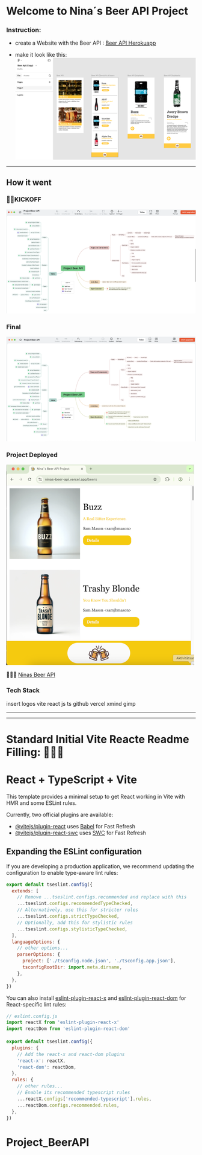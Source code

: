 # Welcome to Nina´s Beer API Project

### Instruction:
- create a Website with the Beer API :
[Beer API Herokuapp](https://ih-beers-api2.herokuapp.com/beers)

- make it look like this:
![Figma Overview Project BeerAPI](Figma_Overview_BeerAPI.png)


______________________________________________
## How it went

### 👾🍀KICKOFF
![Xmind Overview Kickoff](Xmind_Kickoff.png)

### Final
![Xmind Final](Xmind_Final.png)

### Project Deployed
![FinalPage](FinalPage.png)

💁🏽‍♀️ [Ninas Beer API](https://ninas-beer-api.vercel.app/beers)

### Tech Stack
insert logos
vite
react
js
ts
github
vercel
xmind
gimp

_______________________________________________


______________________________________________
# Standard Initial Vite Reacte Readme Filling: 💁🏽‍♀️
# React + TypeScript + Vite

This template provides a minimal setup to get React working in Vite with HMR and some ESLint rules.

Currently, two official plugins are available:

- [@vitejs/plugin-react](https://github.com/vitejs/vite-plugin-react/blob/main/packages/plugin-react/README.md) uses [Babel](https://babeljs.io/) for Fast Refresh
- [@vitejs/plugin-react-swc](https://github.com/vitejs/vite-plugin-react-swc) uses [SWC](https://swc.rs/) for Fast Refresh

## Expanding the ESLint configuration

If you are developing a production application, we recommend updating the configuration to enable type-aware lint rules:

```js
export default tseslint.config({
  extends: [
    // Remove ...tseslint.configs.recommended and replace with this
    ...tseslint.configs.recommendedTypeChecked,
    // Alternatively, use this for stricter rules
    ...tseslint.configs.strictTypeChecked,
    // Optionally, add this for stylistic rules
    ...tseslint.configs.stylisticTypeChecked,
  ],
  languageOptions: {
    // other options...
    parserOptions: {
      project: ['./tsconfig.node.json', './tsconfig.app.json'],
      tsconfigRootDir: import.meta.dirname,
    },
  },
})
```

You can also install [eslint-plugin-react-x](https://github.com/Rel1cx/eslint-react/tree/main/packages/plugins/eslint-plugin-react-x) and [eslint-plugin-react-dom](https://github.com/Rel1cx/eslint-react/tree/main/packages/plugins/eslint-plugin-react-dom) for React-specific lint rules:

```js
// eslint.config.js
import reactX from 'eslint-plugin-react-x'
import reactDom from 'eslint-plugin-react-dom'

export default tseslint.config({
  plugins: {
    // Add the react-x and react-dom plugins
    'react-x': reactX,
    'react-dom': reactDom,
  },
  rules: {
    // other rules...
    // Enable its recommended typescript rules
    ...reactX.configs['recommended-typescript'].rules,
    ...reactDom.configs.recommended.rules,
  },
})
```
# Project_BeerAPI
